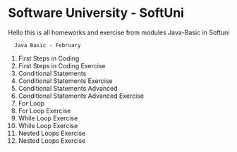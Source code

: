 # Software University - SoftUni
Hello this is all homeworks and exercise from modules Java-Basic in Softuni

      Java Basic - February

1. First Steps in Coding 
  2. First Steps in Coding Exercise
3. Conditional Statements
  4. Conditional Statements Exercise
5. Conditional Statements Advanced
  6. Conditional Statements Advanced Exercise
7. For Loop
  8. For Loop Exercise 
9. While Loop Exercise
  10. While Loop Exercise
11. Nested Loops Exercise
  12. Nested Loops Exercise
